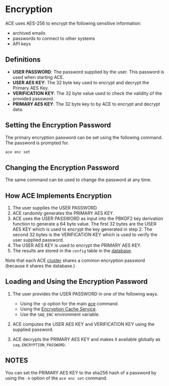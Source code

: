 # Encryption

ACE uses AES-256 to encrypt the following sensitive information:

- archived emails
- passwords to connect to other systems
- API keys

## Definitions

- **USER PASSWORD**: The password supplied by the user. This password is used when starting ACE.
- **USER AES KEY**: The 32 byte key used to encrypt and decrypt the Primary AES Key.
- **VERIFICATION KEY**: The 32 byte value used to check the validity of the provided password.
- **PRIMARY AES KEY**: The 32 byte key to by ACE to encrypt and decrypt data.

## Setting the Encryption Password

The primary encryption password can be set using the following command. The password is prompted for.

```bash
ace enc set
```

## Changing the Encryption Password

The same command can be used to change the password at any time.

## How ACE Implements Encryption

1. The user supplies the USER PASSWORD.
2. ACE randomly generates the PRIMARY AES KEY.
3. ACE uses the USER PASSWORD as input into the PBKDF2 key derivation function to generate a 64 byte value. The first 32 bytes are the USER AES KEY which is used to encrypt the key generated in step 2. The second 32 bytes is the VERIFICATION KEY which is used to verify the user supplied password.
4. The USER AES KEY is used to encrypt the PRIMARY AES KEY.
5. The results are stored in the `config` table in the [database](../database/index.md).

Note that each ACE [cluster](engine_cluster.md) shares a common encryption password (because it shares the database.)

## Loading and Using the Encryption Password

1. The user provides the USER PASSWORD in one of the following ways.
    - Using the -p option for the main [ace](command_tooling.md) command.
    - Using the [Encryption Cache Service](ecs.md).
    - Use the `SAQ_ENC` environment variable.

2. ACE computes the USER AES KEY and VERIFICATION KEY using the supplied
password.
3. ACE decrypts the PRIMARY AES KEY and makes it available globally as `saq.ENCRYPTION_PASSWORD`.

## NOTES

You can set the PRIMARY AES KEY to the sha256 hash of a password by using the `-k` option of the `ace enc set` command.
